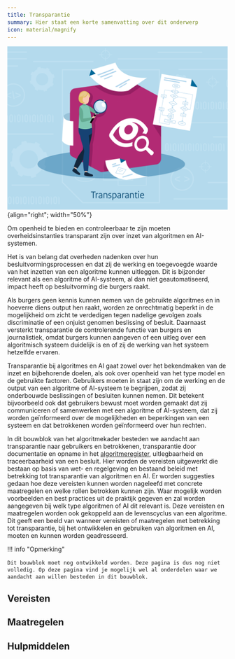 ```yaml
---
title: Transparantie
summary: Hier staat een korte samenvatting over dit onderwerp
icon: material/magnify
---
```


![transparantie](../../afbeeldingen/bouwblokken/transparantie.jpg "visuele weergave transparantie"){align="right"; width="50%"}

Om openheid te bieden en controleerbaar te zijn moeten overheidsinstanties transparant zijn over inzet van algoritmen en AI-systemen. 

Het is van belang dat overheden nadenken over hun besluitvormingsprocessen en dat zij de werking en toegevoegde waarde van het inzetten van een algoritme kunnen uitleggen.
Dit is bijzonder relevant als een algoritme of AI-systeem, al dan niet geautomatiseerd, impact heeft op besluitvorming die burgers raakt.  

Als burgers geen kennis kunnen nemen van de gebruikte algoritmes en in hoeverre diens output hen raakt, worden ze onrechtmatig beperkt in de mogelijkheid om zicht te verdedigen tegen nadelige gevolgen zoals discriminatie of een onjuist genomen beslissing of besluit.
Daarnaast versterkt transparantie de controlerende functie van burgers en journalistiek, omdat burgers kunnen aangeven of een uitleg over een algoritmisch systeem duidelijk is en of zij de werking van het systeem hetzelfde ervaren. 

Transparantie bij algoritmes en AI gaat zowel over het bekendmaken van de inzet en bijbehorende doelen, als ook over openheid van het type model en de gebruikte factoren. 
Gebruikers moeten in staat zijn om de werking en de output van een algoritme of AI-systeem te begrijpen, zodat zij onderbouwde beslissingen of besluiten kunnen nemen. 
Dit betekent bijvoorbeeld ook dat gebruikers bewust moet worden gemaakt dat zij communiceren of samenwerken met een algoritme of AI-systeem, dat zij worden geïnformeerd over de mogelijkheden en beperkingen van een systeem en dat betrokkenen worden geïnformeerd over hun rechten. 

 In dit bouwblok van het algoritmekader besteden we aandacht aan transparantie naar gebruikers en betrokkenen, transparantie door documentatie en opname in het [algoritmeregister]( https://algoritmes.overheid.nl/nl), uitlegbaarheid en traceerbaarheid van een besluit. 
 Hier worden de vereisten uitgewerkt die bestaan op basis van wet- en regelgeving en bestaand beleid met betrekking tot transparantie van algoritmen en AI. 
 Er worden suggesties gedaan hoe deze vereisten kunnen worden nageleefd met concrete maatregelen en welke rollen betrokken kunnen zijn. 
 Waar mogelijk worden voorbeelden en best practices uit de praktijk gegeven en zal worden aangegeven bij welk type algoritmen of AI dit relevant is.
 Deze vereisten en maatregelen worden ook gekoppeld aan de levenscyclus van een algoritme. 
 Dit geeft een beeld van wanneer vereisten of maatregelen met betrekking tot transparantie, bij het ontwikkelen en gebruiken van algoritmen en AI, moeten en kunnen worden geadresseerd. 

!!! info "Opmerking"

    Dit bouwblok moet nog ontwikkeld worden. Deze pagina is dus nog niet volledig. Op deze pagina vind je mogelijk wel al onderdelen waar we aandacht aan willen besteden in dit bouwblok. 

## Vereisten

<!-- list_vereisten onderwerp/transparantie no-search no-onderwerp no-rol no-levenscyclus -->


## Maatregelen

<!-- list_maatregelen onderwerp/transparantie no-search no-onderwerp no-rol no-levenscyclus -->

## Hulpmiddelen

<!-- list_hulpmiddelen onderwerp/transparantie no-search no-onderwerp no-rol no-levenscyclus -->
